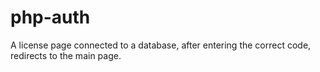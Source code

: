 # php-auth
A license page connected to a database, after entering the correct code, redirects to the main page.

